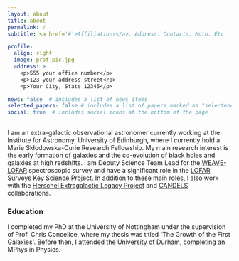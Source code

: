 ```yaml
---
layout: about
title: about
permalink: /
subtitle: <a href='#'>Affiliations</a>. Address. Contacts. Moto. Etc.

profile:
  align: right
  image: prof_pic.jpg
  address: >
    <p>555 your office number</p>
    <p>123 your address street</p>
    <p>Your City, State 12345</p>

news: false  # includes a list of news items
selected_papers: false # includes a list of papers marked as "selected={true}"
social: true  # includes social icons at the bottom of the page
---
```


I am an extra-galactic observational astronomer currently working at the Institute for Astronomy, University of Edinburgh, where I currently hold a Marie Sk&lstrok;odowska-Curie Research Fellowship.
My main research interest is the early formation of galaxies and the co-evolution of black holes and galaxies at high redshifts.
I am Deputy Science Team Lead for the [WEAVE-LOFAR](https://ingconfluence.ing.iac.es:8444/confluence//display/WEAV/WEAVE-LOFAR) spectroscopic survey and have a significant role in the [LOFAR](http://lofar.strw.leidenuniv.nl/) Surveys Key Science Project.
In addition to these main roles, I also work with the [Herschel Extragalactic Legacy Project](http://http://hedam.lam.fr/HELP/) and [CANDELS](http://candels.ucolick.org/) collaborations.

### Education
<p>I completed my PhD at the University of Nottingham under the supervision of Prof. Chris Concelice, where my thesis was titled 'The Growth of the First Galaxies'. Before then, I attended the University of Durham, completing an MPhys in Physics.</p>

